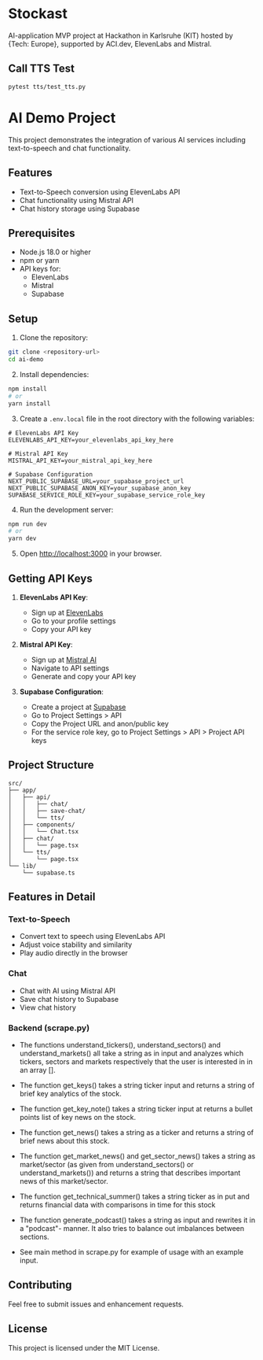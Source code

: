 
# Stockast
AI-application MVP project at Hackathon in Karlsruhe (KIT) hosted by {Tech: Europe}, supported by ACI.dev, ElevenLabs and Mistral. 


## Call TTS Test
```
pytest tts/test_tts.py
```
# AI Demo Project

This project demonstrates the integration of various AI services including text-to-speech and chat functionality.

## Features

- Text-to-Speech conversion using ElevenLabs API
- Chat functionality using Mistral API
- Chat history storage using Supabase

## Prerequisites

- Node.js 18.0 or higher
- npm or yarn
- API keys for:
  - ElevenLabs
  - Mistral
  - Supabase

## Setup

1. Clone the repository:
```bash
git clone <repository-url>
cd ai-demo
```

2. Install dependencies:
```bash
npm install
# or
yarn install
```

3. Create a `.env.local` file in the root directory with the following variables:
```env
# ElevenLabs API Key
ELEVENLABS_API_KEY=your_elevenlabs_api_key_here

# Mistral API Key
MISTRAL_API_KEY=your_mistral_api_key_here

# Supabase Configuration
NEXT_PUBLIC_SUPABASE_URL=your_supabase_project_url
NEXT_PUBLIC_SUPABASE_ANON_KEY=your_supabase_anon_key
SUPABASE_SERVICE_ROLE_KEY=your_supabase_service_role_key
```

4. Run the development server:
```bash
npm run dev
# or
yarn dev
```

5. Open [http://localhost:3000](http://localhost:3000) in your browser.

## Getting API Keys

1. **ElevenLabs API Key**:
   - Sign up at [ElevenLabs](https://elevenlabs.io)
   - Go to your profile settings
   - Copy your API key

2. **Mistral API Key**:
   - Sign up at [Mistral AI](https://mistral.ai)
   - Navigate to API settings
   - Generate and copy your API key

3. **Supabase Configuration**:
   - Create a project at [Supabase](https://supabase.com)
   - Go to Project Settings > API
   - Copy the Project URL and anon/public key
   - For the service role key, go to Project Settings > API > Project API keys

## Project Structure

```
src/
├── app/
│   ├── api/
│   │   ├── chat/
│   │   ├── save-chat/
│   │   └── tts/
│   ├── components/
│   │   └── Chat.tsx
│   ├── chat/
│   │   └── page.tsx
│   └── tts/
│       └── page.tsx
└── lib/
    └── supabase.ts
```

## Features in Detail

### Text-to-Speech
- Convert text to speech using ElevenLabs API
- Adjust voice stability and similarity
- Play audio directly in the browser

### Chat
- Chat with AI using Mistral API
- Save chat history to Supabase
- View chat history

### Backend (scrape.py) 



* The functions understand_tickers(), understand_sectors() and understand_markets() all take a string as in input and analyzes which tickers, sectors and markets respectively that the user is interested in in an array []. 
* The function get_keys() takes a string ticker input and returns a string of brief key analytics of the stock.
* The function get_key_note() takes a string ticker input at returns a bullet points list of key news on the stock.
* The function get_news() takes a string as a ticker and returns a string of brief news about this stock. 
* The function get_market_news() and get_sector_news() takes a string as market/sector (as given from understand_sectors() or understand_markets()) and returns a string that describes important news of this market/sector.
* The function get_technical_summer() takes a string ticker as in put and returns financial data with comparisons in time for this stock
* The function generate_podcast() takes a string as input and rewrites it in a "podcast"- manner. It also tries to balance out imbalances between sections.
  
* See main method in scrape.py for example of usage with an example input. 


## Contributing

Feel free to submit issues and enhancement requests.

## License

This project is licensed under the MIT License.
